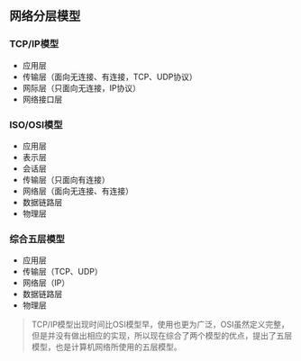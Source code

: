 ## 网络分层模型

### TCP/IP模型

* 应用层
* 传输层（面向无连接、有连接，TCP、UDP协议）
* 网际层（只面向无连接，IP协议）
* 网络接口层

### ISO/OSI模型

* 应用层
* 表示层
* 会话层
* 传输层（只面向有连接）
* 网络层（面向无连接、有连接）
* 数据链路层
* 物理层

### 综合五层模型

* 应用层
* 传输层（TCP、UDP）
* 网络层（IP）
* 数据链路层
* 物理层

> TCP/IP模型出现时间比OSI模型早，使用也更为广泛，OSI虽然定义完整，但是并没有做出相应的实现，所以现在综合了两个模型的优点，提出了五层模型，也是计算机网络所使用的五层模型。
